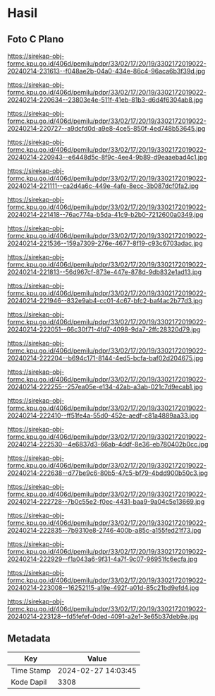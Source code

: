 # Hasil

## Foto C Plano

https://sirekap-obj-formc.kpu.go.id/406d/pemilu/pdpr/33/02/17/20/19/3302172019022-20240214-231613--f048ae2b-04a0-434e-86c4-96aca6b3f39d.jpg

https://sirekap-obj-formc.kpu.go.id/406d/pemilu/pdpr/33/02/17/20/19/3302172019022-20240214-220634--23803e4e-511f-41eb-81b3-d6d4f6304ab8.jpg

https://sirekap-obj-formc.kpu.go.id/406d/pemilu/pdpr/33/02/17/20/19/3302172019022-20240214-220727--a9dcfd0d-a9e8-4ce5-850f-4ed748b53645.jpg

https://sirekap-obj-formc.kpu.go.id/406d/pemilu/pdpr/33/02/17/20/19/3302172019022-20240214-220943--e6448d5c-8f9c-4ee4-9b89-d9eaaebad4c1.jpg

https://sirekap-obj-formc.kpu.go.id/406d/pemilu/pdpr/33/02/17/20/19/3302172019022-20240214-221111--ca2d4a6c-449e-4afe-8ecc-3b087dcf0fa2.jpg

https://sirekap-obj-formc.kpu.go.id/406d/pemilu/pdpr/33/02/17/20/19/3302172019022-20240214-221418--76ac774a-b5da-41c9-b2b0-7212600a0349.jpg

https://sirekap-obj-formc.kpu.go.id/406d/pemilu/pdpr/33/02/17/20/19/3302172019022-20240214-221536--159a7309-276e-4677-8f19-c93c6703adac.jpg

https://sirekap-obj-formc.kpu.go.id/406d/pemilu/pdpr/33/02/17/20/19/3302172019022-20240214-221813--56d967cf-873e-447e-878d-9db832e1ad13.jpg

https://sirekap-obj-formc.kpu.go.id/406d/pemilu/pdpr/33/02/17/20/19/3302172019022-20240214-221946--832e9ab4-cc01-4c67-bfc2-baf4ac2b77d3.jpg

https://sirekap-obj-formc.kpu.go.id/406d/pemilu/pdpr/33/02/17/20/19/3302172019022-20240214-222051--66c30f71-4fd7-4098-9da7-2ffc28320d79.jpg

https://sirekap-obj-formc.kpu.go.id/406d/pemilu/pdpr/33/02/17/20/19/3302172019022-20240214-222204--b694c171-8144-4ed5-bcfa-baf02d204675.jpg

https://sirekap-obj-formc.kpu.go.id/406d/pemilu/pdpr/33/02/17/20/19/3302172019022-20240214-222255--257ea05e-e134-42ab-a3ab-021c7d9ecab1.jpg

https://sirekap-obj-formc.kpu.go.id/406d/pemilu/pdpr/33/02/17/20/19/3302172019022-20240214-222410--ff51fe4a-55d0-452e-aedf-c81a4889aa33.jpg

https://sirekap-obj-formc.kpu.go.id/406d/pemilu/pdpr/33/02/17/20/19/3302172019022-20240214-222530--4e6837d3-66ab-4ddf-8e36-eb780402b0cc.jpg

https://sirekap-obj-formc.kpu.go.id/406d/pemilu/pdpr/33/02/17/20/19/3302172019022-20240214-222638--d77be9c6-80b5-47c5-bf79-4bdd900b50c3.jpg

https://sirekap-obj-formc.kpu.go.id/406d/pemilu/pdpr/33/02/17/20/19/3302172019022-20240214-222728--7b0c55e2-f0ec-4431-baa9-9a04c5e13669.jpg

https://sirekap-obj-formc.kpu.go.id/406d/pemilu/pdpr/33/02/17/20/19/3302172019022-20240214-222835--7b9310e8-2746-400b-a85c-a155fed21f73.jpg

https://sirekap-obj-formc.kpu.go.id/406d/pemilu/pdpr/33/02/17/20/19/3302172019022-20240214-222929--f1a043a6-9f31-4a7f-9c07-96951fc6ecfa.jpg

https://sirekap-obj-formc.kpu.go.id/406d/pemilu/pdpr/33/02/17/20/19/3302172019022-20240214-223008--16252115-a19e-492f-a01d-85c21bd9efd4.jpg

https://sirekap-obj-formc.kpu.go.id/406d/pemilu/pdpr/33/02/17/20/19/3302172019022-20240214-223128--fd5fefef-0ded-4091-a2e1-3e65b37deb9e.jpg


## Metadata

| Key        | Value               |
| ---------- | ------------------- |
| Time Stamp | 2024-02-27 14:03:45 |
| Kode Dapil | 3308                |



